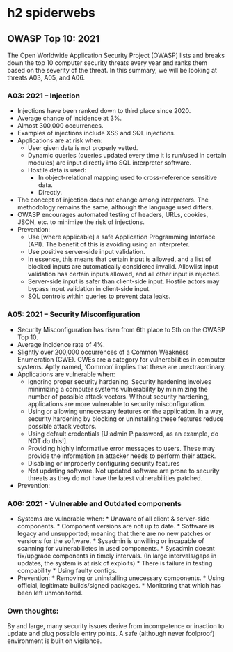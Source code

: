 # h2 spiderwebs
## OWASP Top 10: 2021
The Open Worldwide Application Security Project (OWASP) lists and breaks down the top 10 computer security threats every year and ranks them based on the severity of the threat. In this summary, we will be looking at threats A03, A05, and A06.
### A03: 2021 – Injection
*	Injections have been ranked down to third place since 2020.
*	Average chance of incidence at 3%.
*	Almost 300,000 occurrences.
*	Examples of injections include XSS and SQL injections.
*	Applications are at risk when:
    * User given data is not properly vetted.
    *	Dynamic queries (queries updated every time it is run/used in certain modules) are input directly into SQL interpreter software.
     * Hostile data is used: 
          * In object-relational mapping used to cross-reference sensitive data.
          * Directly.
*	The concept of injection does not change among interpreters. The methodology remains the same, although the language used differs.
*	OWASP encourages automated testing of headers, URLs, cookies, JSON, etc. to minimize the risk of injections.
*	Prevention:
      * Use [where applicable] a safe Application Programming Interface (API). The benefit of this is avoiding using an interpreter.
      * Use positive server-side input validation.
      * In essence, this means that certain input is allowed, and a list of blocked inputs are automatically considered invalid. Allowlist input validation has certain inputs allowed, and all other input is rejected.
      * Server-side input is safer than client-side input. Hostile actors may bypass input validation in client-side input.
      * SQL controls within queries to prevent data leaks.

### A05: 2021 – Security Misconfiguration
*	Security Misconfiguration has risen from 6th place to 5th on the OWASP Top 10.
*	Average incidence rate of 4%. 
* Slightly over 200,000 occurrences of a Common Weakness Enumeration (CWE). CWEs are a category for vulnerabilities in computer systems. Aptly named, ‘Common’ implies that these are unextraordinary. 
* Applications are vulnerable when:
  * Ignoring proper security hardening. Security hardening involves minimizing a computer systems vulnerability by minimizing the number of possible attack vectors. Without security hardening, applications are more vulnerable to security misconfiguration.
   * Using or allowing unnecessary features on the application. In a way, security hardening by blocking or uninstalling these features reduce possible attack vectors.
   * Using default credentials [U:admin P:password, as an example, do NOT do this!].
   * Providing highly informative error messages to users. These may provide the information an attacker needs to perform their attack.
   * Disabling or improperly configuring security features
   * Not updating software. Not updated software are prone to security threats as they do not have the latest vulnerabilities patched.
* Prevention:

### A06: 2021 - Vulnerable and Outdated components
* Systems are vulnerable when:
      * Unaware of all client & server-side components.
      * Component versions are not up to date.
      * Software is legacy and unsupported; meaning that there are no new patches or versions for the software.
      * Sysadmin is unwilling or incapable of scanning for vulnerabilietes in used components.
      * Sysadmin doesnt fix/upgrade components in timely intervals. (In large intervals/gaps in updates, the system is at risk of exploits)
      * There is failure in testing compability
      * Using faulty configs.
* Prevention:
      * Removing or uninstalling unecessary components.
      *  Using official, legitimate builds/signed packages.
      * Monitoring that which has been left unmonitored.

### Own thoughts:
By and large, many security issues derive from incompetence or inaction to update and plug possible entry points. A safe (although never foolproof) environment is built on vigilance.


